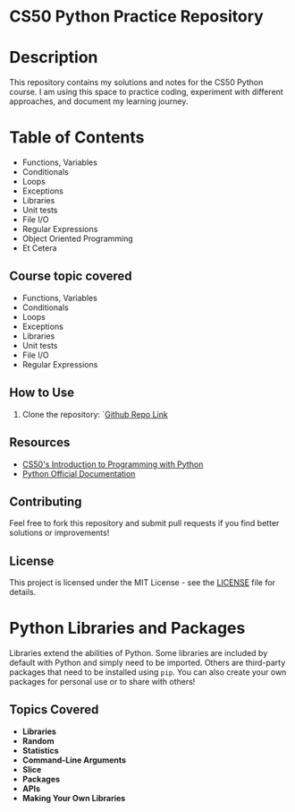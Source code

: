 # CS50 Python Practice Repository

# Description
This repository contains my solutions and notes for the CS50 Python course. I am using this space to practice coding, experiment with different approaches, and document my learning journey.

# Table of Contents
- Functions, Variables
- Conditionals
- Loops
- Exceptions
- Libraries
- Unit tests
- File I/O
- Regular Expressions
- Object Oriented Programming
- Et Cetera

## Course topic covered
- Functions, Variables
- Conditionals
- Loops
- Exceptions
- Libraries
- Unit tests
- File I/O
- Regular Expressions

## How to Use
1. Clone the repository:
`[Github Repo Link](https://github.com/ujjwalbasnyat/codespace)

## Resources
- [CS50's Introduction to Programming with Python](https://cs50.harvard.edu/python/)
- [Python Official Documentation](https://docs.python.org/3/)

## Contributing
Feel free to fork this repository and submit pull requests if you find better solutions or improvements!

## License
This project is licensed under the MIT License - see the [LICENSE](LICENSE) file for details.





# Python Libraries and Packages

Libraries extend the abilities of Python. Some libraries are included by default with Python and simply need to be imported. Others are third-party packages that need to be installed using `pip`. You can also create your own packages for personal use or to share with others!

## Topics Covered

- **Libraries**
- **Random**
- **Statistics**
- **Command-Line Arguments**
- **Slice**
- **Packages**
- **APIs**
- **Making Your Own Libraries**